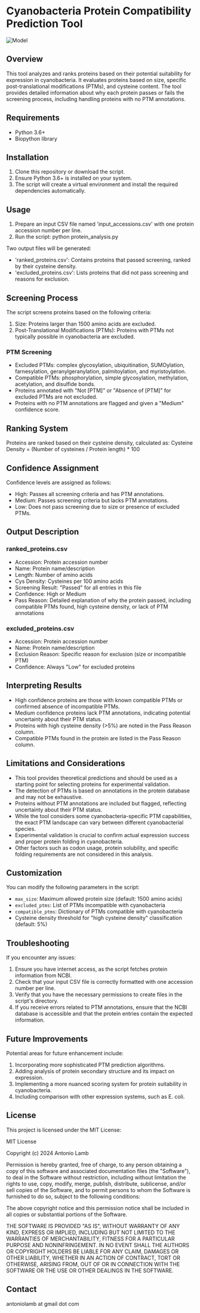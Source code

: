 # Cyanobacteria Protein Compatibility Prediction Tool
![Model](https://github.com/antomicblitz/cyanobacteria-protein-compatibility-prediction-tool/blob/7d8f7966b8bb8d59a29cf77a8e865f17d75b5385/example.png)


## Overview

This tool analyzes and ranks proteins based on their potential suitability for expression in cyanobacteria. It evaluates proteins based on size, specific post-translational modifications (PTMs), and cysteine content. The tool provides detailed information about why each protein passes or fails the screening process, including handling proteins with no PTM annotations.

## Requirements

- Python 3.6+
- Biopython library

## Installation

1. Clone this repository or download the script.
2. Ensure Python 3.6+ is installed on your system.
3. The script will create a virtual environment and install the required dependencies automatically.

## Usage

1. Prepare an input CSV file named 'input_accessions.csv' with one protein accession number per line.
2. Run the script:
python protein_analysis.py

Two output files will be generated:
- 'ranked_proteins.csv': Contains proteins that passed screening, ranked by their cysteine density.
- 'excluded_proteins.csv': Lists proteins that did not pass screening and reasons for exclusion.

## Screening Process

The script screens proteins based on the following criteria:

1. Size: Proteins larger than 1500 amino acids are excluded.
2. Post-Translational Modifications (PTMs): Proteins with PTMs not typically possible in cyanobacteria are excluded.

### PTM Screening

- Excluded PTMs: complex glycosylation, ubiquitination, SUMOylation, farnesylation, geranylgeranylation, palmitoylation, and myristoylation.
- Compatible PTMs: phosphorylation, simple glycosylation, methylation, acetylation, and disulfide bonds.
- Proteins annotated with "Not [PTM]" or "Absence of [PTM]" for excluded PTMs are not excluded.
- Proteins with no PTM annotations are flagged and given a "Medium" confidence score.

## Ranking System

Proteins are ranked based on their cysteine density, calculated as:
Cysteine Density = (Number of cysteines / Protein length) * 100

## Confidence Assignment

Confidence levels are assigned as follows:

- High: Passes all screening criteria and has PTM annotations.
- Medium: Passes screening criteria but lacks PTM annotations.
- Low: Does not pass screening due to size or presence of excluded PTMs.

## Output Description

### ranked_proteins.csv

- Accession: Protein accession number
- Name: Protein name/description
- Length: Number of amino acids
- Cys Density: Cysteines per 100 amino acids
- Screening Result: "Passed" for all entries in this file
- Confidence: High or Medium
- Pass Reason: Detailed explanation of why the protein passed, including compatible PTMs found, high cysteine density, or lack of PTM annotations

### excluded_proteins.csv

- Accession: Protein accession number
- Name: Protein name/description
- Exclusion Reason: Specific reason for exclusion (size or incompatible PTM)
- Confidence: Always "Low" for excluded proteins

## Interpreting Results

- High confidence proteins are those with known compatible PTMs or confirmed absence of incompatible PTMs.
- Medium confidence proteins lack PTM annotations, indicating potential uncertainty about their PTM status.
- Proteins with high cysteine density (>5%) are noted in the Pass Reason column.
- Compatible PTMs found in the protein are listed in the Pass Reason column.

## Limitations and Considerations

- This tool provides theoretical predictions and should be used as a starting point for selecting proteins for experimental validation.
- The detection of PTMs is based on annotations in the protein database and may not be exhaustive.
- Proteins without PTM annotations are included but flagged, reflecting uncertainty about their PTM status.
- While the tool considers some cyanobacteria-specific PTM capabilities, the exact PTM landscape can vary between different cyanobacterial species.
- Experimental validation is crucial to confirm actual expression success and proper protein folding in cyanobacteria.
- Other factors such as codon usage, protein solubility, and specific folding requirements are not considered in this analysis.

## Customization

You can modify the following parameters in the script:

- `max_size`: Maximum allowed protein size (default: 1500 amino acids)
- `excluded_ptms`: List of PTMs incompatible with cyanobacteria
- `compatible_ptms`: Dictionary of PTMs compatible with cyanobacteria
- Cysteine density threshold for "high cysteine density" classification (default: 5%)

## Troubleshooting

If you encounter any issues:

1. Ensure you have internet access, as the script fetches protein information from NCBI.
2. Check that your input CSV file is correctly formatted with one accession number per line.
3. Verify that you have the necessary permissions to create files in the script's directory.
4. If you receive errors related to PTM annotations, ensure that the NCBI database is accessible and that the protein entries contain the expected information.

## Future Improvements

Potential areas for future enhancement include:

1. Incorporating more sophisticated PTM prediction algorithms.
2. Adding analysis of protein secondary structure and its impact on expression.
3. Implementing a more nuanced scoring system for protein suitability in cyanobacteria.
4. Including comparison with other expression systems, such as E. coli.
## License

This project is licensed under the MIT License:

MIT License

Copyright (c) 2024 Antonio Lamb

Permission is hereby granted, free of charge, to any person obtaining a copy
of this software and associated documentation files (the "Software"), to deal
in the Software without restriction, including without limitation the rights
to use, copy, modify, merge, publish, distribute, sublicense, and/or sell
copies of the Software, and to permit persons to whom the Software is
furnished to do so, subject to the following conditions:

The above copyright notice and this permission notice shall be included in all
copies or substantial portions of the Software.

THE SOFTWARE IS PROVIDED "AS IS", WITHOUT WARRANTY OF ANY KIND, EXPRESS OR
IMPLIED, INCLUDING BUT NOT LIMITED TO THE WARRANTIES OF MERCHANTABILITY,
FITNESS FOR A PARTICULAR PURPOSE AND NONINFRINGEMENT. IN NO EVENT SHALL THE
AUTHORS OR COPYRIGHT HOLDERS BE LIABLE FOR ANY CLAIM, DAMAGES OR OTHER
LIABILITY, WHETHER IN AN ACTION OF CONTRACT, TORT OR OTHERWISE, ARISING FROM,
OUT OF OR IN CONNECTION WITH THE SOFTWARE OR THE USE OR OTHER DEALINGS IN THE
SOFTWARE.

## Contact

antoniolamb at gmail dot com
